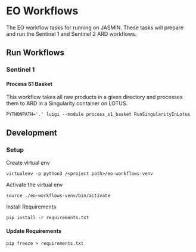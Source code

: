 # EO Workflows
The EO workflow tasks for running on JASMIN. These tasks will prepare and run the Sentinel 1 and Sentinel 2 ARD workflows.

## Run Workflows

### Sentinel 1

#### Process S1 Basket
This workflow takes all raw products in a given directory and processes them to ARD in a Singularity container on LOTUS.
```
PYTHONPATH='.' luigi --module process_s1_basket RunSingularityInLotus
```

## Development
### Setup
Create virtual env
```
virtualenv -p python3 /<project path>/eo-workflows-venv
```
Activate the virtual env
```
source ./eo-workflows-venv/bin/activate
```
Install Requirements
```
pip install -r requirements.txt
```

#### Update Requirements
```
pip freeze > requirements.txt
```